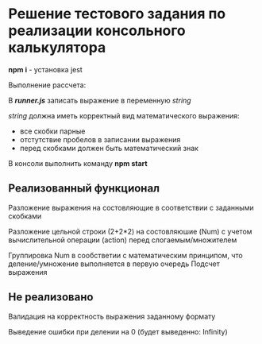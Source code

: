 # Решение тестового задания по реализации консольного калькулятора

**npm i** - установка jest

Выполнение рассчета:

В ***runner.js*** записать выражение в переменную *string*

*string* должна иметь корректный вид математического выражения: 
* все скобки парные
* отстутствие пробелов в записании выражения
* перед скобками должен быть математический знак

В консоли выполнить команду **npm start**

## Реализованный функционал

Разложение выражения на состовляющие в соответствии с заданными скобками

Разложение цельной строки (2+2*2) на состовляюшие (Num) с учетом вычислительной операции (action) перед слогаемым/множителем 

Группировка Num в сообстветии с математическим принципом, что деление/умножение выполняется в первую очередь
Подсчет выражения

## Не реализовано

Валидация на корректность выражения заданному формату

Выведение ошибки при делении на 0 (будет выведенно: Infinity)
